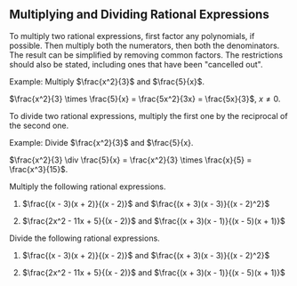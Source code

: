 Multiplying and Dividing Rational Expressions
-------


To multiply two rational expressions, first factor any polynomials, if possible. Then multiply both the numerators, then both the denominators. The result can be simplified by removing common factors. The restrictions should also be stated, including ones that have been "cancelled out".

Example: Multiply $\frac{x^2}{3}$ and $\frac{5}{x}$.

$\frac{x^2}{3} \times \frac{5}{x} = \frac{5x^2}{3x} = \frac{5x}{3}$, $x \ne 0$.

To divide two rational expressions, multiply the first one by the reciprocal of the second one.

Example: Divide $\frac{x^2}{3}$ and $\frac{5}{x}.

$\frac{x^2}{3} \div \frac{5}{x} = \frac{x^2}{3} \times \frac{x}{5} = \frac{x^3}{15}$.


Multiply the following rational expressions.

1. $\frac{(x - 3)(x + 2)}{(x - 2)}$ and $\frac{(x + 3)(x - 3)}{(x - 2)^2}$

2. $\frac{2x^2 - 11x + 5}{(x - 2)}$ and $\frac{(x + 3)(x - 1)}{(x - 5)(x + 1)}$


Divide the following rational expressions.

1. $\frac{(x - 3)(x + 2)}{(x - 2)}$ and $\frac{(x + 3)(x - 3)}{(x - 2)^2}$

2. $\frac{2x^2 - 11x + 5}{(x - 2)}$ and $\frac{(x + 3)(x - 1)}{(x - 5)(x + 1)}$